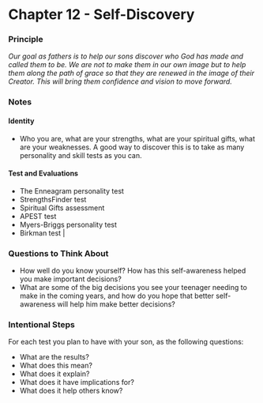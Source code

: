 # Chapter 12 - Self-Discovery

### Principle

*Our goal as fathers is to help our sons discover who God has made and called them to be. We are not to make them in our own image but to help them along the path of grace so that they are renewed in the image of their Creator. This will bring them confidence and vision to move forward.* 

### Notes

#### Identity
* Who you are, what are your strengths, what are your spiritual gifts, what are your weaknesses. A good way to discover this is to take as many personality and skill tests as you can.
#### Test and Evaluations
* The Enneagram personality test
* StrengthsFinder test
* Spiritual Gifts assessment
* APEST test
* Myers-Briggs personality test
* Birkman test |

### Questions to Think About

- How well do you know yourself? How has this self-awareness helped you make important decisions?
- What are some of the big decisions you see your teenager needing to make in the coming years, and how do you hope that better self-awareness will help him make better decisions?

### Intentional Steps

For each test you plan to have with your son, as the following questions:
- What are the results?
- What does this mean?
- What does it explain?
- What does it have implications for?
- What does it help others know?